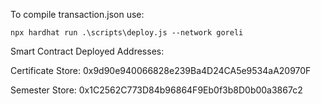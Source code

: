 To compile transaction.json use:

```
npx hardhat run .\scripts\deploy.js --network goreli
```

Smart Contract Deployed Addresses:

Certificate Store: 0x9d90e940066828e239Ba4D24CA5e9534aA20970F

Semester Store: 0x1C2562C773D84b96864F9Eb0f3b8D0b00a3867c2